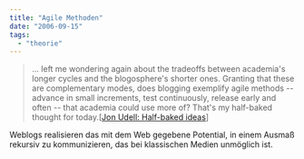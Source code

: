 ```yaml
---
title: "Agile Methoden"
date: "2006-09-15"
tags: 
  - "theorie"
---
```


  

> ... left me wondering again about the tradeoffs between academia's longer cycles and the blogosphere's shorter ones. Granting that these are complementary modes, does blogging exemplify agile methods -- advance in small increments, test continuously, release early and often -- that academia could use more of? That's my half-baked thought for today.\[[Jon Udell: Half-baked ideas](http://weblog.infoworld.com/udell/2006/09/15.html#a1524)\]

Weblogs realisieren das mit dem Web gegebene Potential, in einem Ausmaß rekursiv zu kommunizieren, das bei klassischen Medien unmöglich ist.
